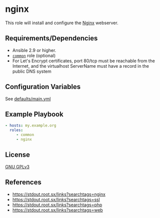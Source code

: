 nginx
====

This role will install and configure the [Nginx](https://en.wikipedia.org/wiki/Nginx) webserver.


Requirements/Dependencies
------------

- Ansible 2.9 or higher.
- [`common`](https://gitlab.com/nodiscc/xsrv/-/tree/master/roles/common) role (optional)
- For Let's Encrypt certificates, port 80/tcp must be reachable from the Internet, and the virtualhost ServerName must have a record in the public DNS system


Configuration Variables
-----------------------

See [defaults/main.yml](defaults/main.yml)


Example Playbook
----------------

```yaml
- hosts: my.example.org
  roles:
     - common
     - nginx
```


License
-------

[GNU GPLv3](../../LICENSE)


References
-----------------

- https://stdout.root.sx/links?searchtags=nginx
- https://stdout.root.sx/links?searchtags=ssl
- https://stdout.root.sx/links?searchtags=php
- https://stdout.root.sx/links?searchtags=web
